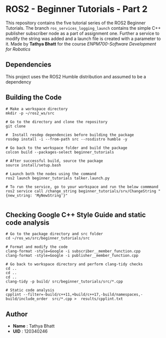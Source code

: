 # ROS2 - Beginner Tutorials - Part 2

This repository contains the five tutorial series of the ROS2 Beginner Tutorials. The branch `ros_services_logging_launch` contains the simple C++ publisher subscriber node as a part of assignment one. Further a service to modify the string was added and a launch file is created with a parameter to it. Made by **Tathya Bhatt** for the course *ENPM700-Software Development for Robotics*


## Dependencies

This project uses the ROS2 Humble distribution and assumed to be a dependency

## Building the Code

```
# Make a workspace directory
mkdir -p ~/ros2_ws/src

# Go to the directory and clone the repository
git clone 

#  Install resdep dependencies before building the package
rosdep install -i --from-path src --rosdistro humble -y

# Go back to the workspace folder and build the package
colcon build --packages-select beginner_tutorials

# After successful build, source the package
source install/setup.bash

# Launch both the nodes using the command
ros2 launch beginner_tutorials talker.launch.py

# To run the service, go to your workspace and run the below commmand
ros2 service call /change_string beginner_tutorials/srv/ChangeString "{new_string: 'MyNewString'}"


```

## Checking Google C++ Style Guide and static code analysis

```
# Go to the package directory and src folder
cd ~/ros_ws/src/beginner_tutorials/src

# Format and modify the code 
clang-format -style=Google -i subscriber__member_function.cpp
clang-format -style=Google -i publisher__member_function.cpp

# Go back to workspace directory and perform clang-tidy checks
cd ..
cd ..
cd ..
clang-tidy -p build/ src/beginner_tutorials/src/*.cpp

# Static code analysis
cpplint --filter=-build/c++11,+build/c++17,-build/namespaces,-build/include_order  src/*.cpp >  results/cpplint.txt

```
## Author
- **Name** : Tathya Bhatt
- **UID** : 120340246
